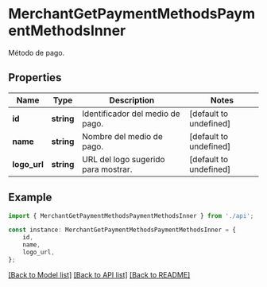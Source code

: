 # MerchantGetPaymentMethodsPaymentMethodsInner

Método de pago.

## Properties

Name | Type | Description | Notes
------------ | ------------- | ------------- | -------------
**id** | **string** | Identificador del medio de pago. | [default to undefined]
**name** | **string** | Nombre del medio de pago. | [default to undefined]
**logo_url** | **string** | URL del logo sugerido para mostrar. | [default to undefined]

## Example

```typescript
import { MerchantGetPaymentMethodsPaymentMethodsInner } from './api';

const instance: MerchantGetPaymentMethodsPaymentMethodsInner = {
    id,
    name,
    logo_url,
};
```

[[Back to Model list]](../README.md#documentation-for-models) [[Back to API list]](../README.md#documentation-for-api-endpoints) [[Back to README]](../README.md)

